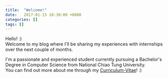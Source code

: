 ```yaml
---
title:  "Welcome!"
date:   2017-01-15 10:30:00 +0800
categories: []
tags: []
---
```


Hello! :)  
Welcome to my blog where I'll be sharing my experiences with internships over the next couple of months.

I'm a passionate and experienced student currently pursuing a Bachelor's Degree in Computer Science from National Chiao Tung University.  
You can find out more about me through my [Curriculum-Vitae](https://lnishan.github.io/Curriculum-Vitae/)! :)
